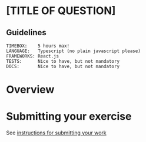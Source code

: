 # [TITLE OF QUESTION]

## Guidelines
```
TIMEBOX:    5 hours max!
LANGUAGE:   Typescript (no plain javascript please) 
FRAMEWORKS: React.js
TESTS:      Nice to have, but not mandatory
DOCS:       Nice to have, but not mandatory
```

# Overview


# Submitting your exercise 

See [instructions for submitting your work](https://github.com/bunker-tech/take-home-exercises/blob/master/README.md#general-instructions)
